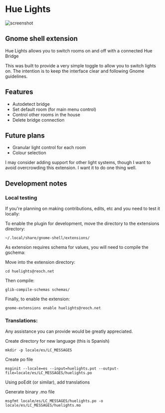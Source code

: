 # Hue Lights
![screenshot](https://github.com/liamreoch/huelights/blob/main/settings.png)


## Gnome shell extension
Hue Lights allows you to switch rooms on and off with a connected Hue Bridge

This was built to provide a very simple toggle to allow you to switch lights on.
The intention is to keep the interface clear and following Gnome guidelines.

## Features
- Autodetect bridge
- Set default room (for main menu control)
- Control other rooms in the house
- Delete bridge connection

## Future plans
- Granular light control for each room
- Colour selection

I may consider adding support for other light systems, though I want to avoid overcrowding this extension.
I want it to do one thing well.

## Development notes

### Local testing
If you're planning on making contributions, edits, etc and you need to test it locally:

To enable the plugin for development, move the directory to the extensions directory:

`~/.local/share/gnome-shell/extensions/`

As extension requires schema for values, you will need to compile the gschema: 

Move into the extension directory:

`cd huelights@reoch.net`

Then compile:

`glib-compile-schemas schemas/`

Finally, to enable the extension:

`gnome-extensions enable huelights@reoch.net`

### Translations:

Any assistance you can provide would be greatly appreciated.

Create directory for new language (this is Spanish)

`mkdir -p locale/es/LC_MESSAGES`

Create po file

`msginit --locale=es --input=huelights.pot --output-file=locale/es/LC_MESSAGES/huelights.po`

Using poEdit (or similar), add translations

Generate binary .mo file

`msgfmt locale/es/LC_MESSAGES/huelights.po -o locale/es/LC_MESSAGES/huelights.mo`
